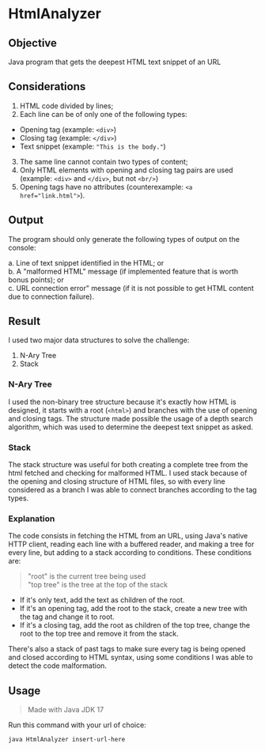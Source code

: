 # HtmlAnalyzer

## Objective

Java program that gets the deepest HTML text snippet of an URL

## Considerations

1. HTML code divided by lines;
2. Each line can be of only one of the following types:
- Opening tag (example: `<div>`)
- Closing tag (example: `</div>`)
- Text snippet (example: `"This is the body."`)
3. The same line cannot contain two types of content;
4. Only HTML elements with opening and closing tag pairs are used (example: `<div>` and `</div>`, but not `<br/>`)
5. Opening tags have no attributes (counterexample: `<a href="link.html">`).

## Output

The program should only generate the following types of output on the console:

a. Line of text snippet identified in the HTML; or \
b. A "malformed HTML" message (if implemented feature that is worth bonus points); or \
c. URL connection error" message (if it is not possible to get HTML content due to connection failure). 

## Result

I used two major data structures to solve the challenge:
1. N-Ary Tree
2. Stack

### N-Ary Tree
I used the non-binary tree structure because it's exactly how HTML is designed, it starts with a root (`<html>`) and branches with the use of opening and closing tags. The structure made possible the usage of a depth search algorithm, which was used to determine the deepest text snippet as asked.

### Stack
The stack structure was useful for both creating a complete tree from the html fetched and checking for malformed HTML. I used stack because of the opening and closing structure of HTML files, so with every line considered as a branch I was able to connect branches according to the tag types.

### Explanation

The code consists in fetching the HTML from an URL, using Java's native HTTP client, reading each line with a buffered reader, and making a tree for every line, but adding to a stack according to conditions. These conditions are:

> "root" is the current tree being used \
> "top tree" is the tree at the top of the stack

- If it's only text, add the text as children of the root.
- If it's an opening tag, add the root to the stack, create a new tree with the tag and change it to root.
- If it's a closing tag, add the root as children of the top tree, change the root to the top tree and remove it from the stack.

There's also a stack of past tags to make sure every tag is being opened and closed according to HTML syntax, using some conditions I was able to detect the code malformation.

## Usage
> Made with Java JDK 17

Run this command with your url of choice:

`java HtmlAnalyzer insert-url-here`

